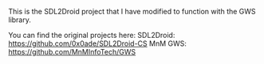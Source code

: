 This is the SDL2Droid project that I have modified to function with the GWS library.

You can find the original projects here: 
SDL2Droid: https://github.com/0x0ade/SDL2Droid-CS
MnM GWS: https://github.com/MnMInfoTech/GWS